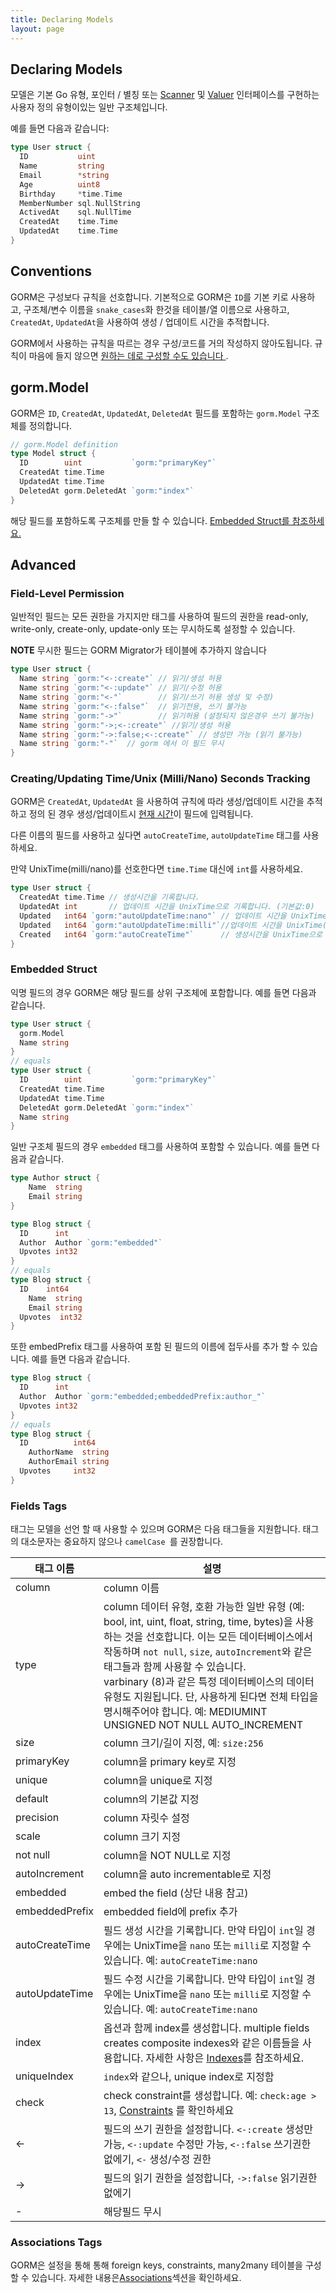 ```yaml
---
title: Declaring Models
layout: page
---
```


## Declaring Models

모델은 기본 Go 유형, 포인터 / 별칭 또는 [Scanner](https://pkg.go.dev/database/sql/sql#Scanner) 및 [Valuer](https://pkg.go.dev/database/sql/driver#Valuer) 인터페이스를 구현하는 사용자 정의 유형이있는 일반 구조체입니다.

예를 들면 다음과 같습니다:

```go
type User struct {
  ID           uint
  Name         string
  Email        *string
  Age          uint8
  Birthday     *time.Time
  MemberNumber sql.NullString
  ActivedAt    sql.NullTime
  CreatedAt    time.Time
  UpdatedAt    time.Time
}
```

## Conventions

GORM은 구성보다 규칙을 선호합니다. 기본적으로 GORM은 `ID`를 기본 키로 사용하고, 구조체/변수 이름을 `snake_cases`화 한것을 테이블/열 이름으로 사용하고, `CreatedAt`, `UpdatedAt`을 사용하여 생성 / 업데이트 시간을 추적합니다.

GORM에서 사용하는 규칙을 따르는 경우 구성/코드를 거의 작성하지 않아도됩니다. 규칙이 마음에 들지 않으면 [원하는 데로 구성할 수도 있습니다 ](conventions.html).

## gorm.Model

GORM은 `ID`, `CreatedAt`, `UpdatedAt`, `DeletedAt` 필드를 포함하는 `gorm.Model` 구조체를 정의합니다.

```go
// gorm.Model definition
type Model struct {
  ID        uint           `gorm:"primaryKey"`
  CreatedAt time.Time
  UpdatedAt time.Time
  DeletedAt gorm.DeletedAt `gorm:"index"`
}
```

해당 필드를 포함하도록 구조체를 만들 할 수 있습니다. [Embedded Struct를 참조하세요.](#embedded_struct)

## Advanced

### Field-Level Permission

일반적인 필드는 모든 권한을 가지지만 태그를 사용하여 필드의 권한을 read-only, write-only, create-only, update-only 또는 무시하도록 설정할 수 있습니다.

**NOTE** 무시한 필드는 GORM Migrator가 테이블에 추가하지 않습니다

```go
type User struct {
  Name string `gorm:"<-:create"` // 읽기/생성 허용
  Name string `gorm:"<-:update"` // 읽기/수정 허용
  Name string `gorm:"<-"`        // 읽기/쓰기 허용 생성 및 수정)
  Name string `gorm:"<-:false"`  // 읽기전용, 쓰기 불가능
  Name string `gorm:"->"`        // 읽기허용 (설정되지 않은경우 쓰기 불가능)
  Name string `gorm:"->;<-:create"` //읽기/생성 허용
  Name string `gorm:"->:false;<-:create"` // 생성만 가능 (읽기 불가능)
  Name string `gorm:"-"`  // gorm 에서 이 필드 무시
}
```

### <name id="time_tracking">Creating/Updating Time/Unix (Milli/Nano) Seconds Tracking</span>

GORM은 `CreatedAt`, `UpdatedAt` 을 사용하여 규칙에 따라 생성/업데이트 시간을 추적하고 정의 된 경우 생성/업데이트시 [현재 시간](gorm_config.html#now_func)이 필드에 입력됩니다.

다른 이름의 필드를 사용하고 싶다면 `autoCreateTime`, `autoUpdateTime` 태그를 사용하세요.

만약 UnixTime(milli/nano)를 선호한다면 `time.Time` 대신에 `int`를 사용하세요.

```go
type User struct {
  CreatedAt time.Time // 생성시간을 기록합니다.
  UpdatedAt int       // 업데이트 시간을 UnixTime으로 기록합니다. (기본값:0)
  Updated   int64 `gorm:"autoUpdateTime:nano"` // 업데이트 시간을 UnixTime(nano)로 기록합니다.
  Updated   int64 `gorm:"autoUpdateTime:milli"`//업데이트 시간을 UnixTime(milli)로 기록합니다.
  Created   int64 `gorm:"autoCreateTime"`      // 생성시간을 UnixTime으로 기록합니다.
}
```

### <span id="embedded_struct">Embedded Struct</span>

익명 필드의 경우 GORM은 해당 필드를 상위 구조체에 포함합니다. 예를 들면 다음과 같습니다.

```go
type User struct {
  gorm.Model
  Name string
}
// equals
type User struct {
  ID        uint           `gorm:"primaryKey"`
  CreatedAt time.Time
  UpdatedAt time.Time
  DeletedAt gorm.DeletedAt `gorm:"index"`
  Name string
}
```

일반 구조체 필드의 경우 ` embedded ` 태그를 사용하여 포함할 수 있습니다. 예를 들면 다음과 같습니다.

```go
type Author struct {
    Name  string
    Email string
}

type Blog struct {
  ID      int
  Author  Author `gorm:"embedded"`
  Upvotes int32
}
// equals
type Blog struct {
  ID    int64
    Name  string
    Email string
  Upvotes  int32
}
```

또한 embedPrefix 태그를 사용하여 포함 된 필드의 이름에 접두사를 추가 할 수 있습니다. 예를 들면 다음과 같습니다.

```go
type Blog struct {
  ID      int
  Author  Author `gorm:"embedded;embeddedPrefix:author_"`
  Upvotes int32
}
// equals
type Blog struct {
  ID          int64
    AuthorName  string
    AuthorEmail string
  Upvotes     int32
}
```


### <span id="tags">Fields Tags</span>

태그는 모델을 선언 할 때 사용할 수 있으며 GORM은 다음 태그들을 지원합니다. 태그의 대소문자는 중요하지 않으나 `camelCase `를 권장합니다.

| 태그 이름          | 설명                                                                                                                                                                                                                                                                                                               |
| -------------- | ---------------------------------------------------------------------------------------------------------------------------------------------------------------------------------------------------------------------------------------------------------------------------------------------------------------- |
| column         | column 이름                                                                                                                                                                                                                                                                                                        |
| type           | column 데이터 유형, 호환 가능한 일반 유형 (예: bool, int, uint, float, string, time, bytes)을 사용하는 것을 선호합니다. 이는 모든 데이터베이스에서 작동하며 `not null`, `size`, `autoIncrement`와 같은 태그들과 함께 사용할 수 있습니다.<br/> varbinary (8)과 같은 특정 데이터베이스의 데이터 유형도 지원됩니다. 단, 사용하게 된다면 전체 타입을 명시해주어야 합니다. 예: MEDIUMINT UNSIGNED NOT NULL AUTO_INCREMENT |
| size           | column 크기/길이 지정, 예: `size:256`                                                                                                                                                                                                                                                                                   |
| primaryKey     | column을 primary key로 지정                                                                                                                                                                                                                                                                                          |
| unique         | column을 unique로 지정                                                                                                                                                                                                                                                                                               |
| default        | column의 기본값 지정                                                                                                                                                                                                                                                                                                   |
| precision      | column 자릿수 설정                                                                                                                                                                                                                                                                                                    |
| scale          | column 크기 지정                                                                                                                                                                                                                                                                                                     |
| not null       | column을 NOT NULL로 지정                                                                                                                                                                                                                                                                                             |
| autoIncrement  | column을 auto incrementable로 지정                                                                                                                                                                                                                                                                                   |
| embedded       | embed the field (상단 내용 참고)                                                                                                                                                                                                                                                                                       |
| embeddedPrefix | embedded field에 prefix 추가                                                                                                                                                                                                                                                                                        |
| autoCreateTime | 필드 생성 시간을 기록합니다. 만약 타입이 `int`일 경우에는 UnixTime을 `nano` 또는 `milli`로 지정할 수 있습니다. 예: `autoCreateTime:nano`                                                                                                                                                                                                            |
| autoUpdateTime | 필드 수정 시간을 기록합니다. 만약 타입이 `int`일 경우에는 UnixTime을 `nano` 또는 `milli`로 지정할 수 있습니다. 예: `autoCreateTime:nano`                                                                                                                                                                                                            |
| index          | 옵션과 함께 index를 생성합니다. multiple fields creates composite indexes와 같은 이름들을 사용합니다. 자세한 사항은 [Indexes](indexes.html)를 참조하세요.                                                                                                                                                                                           |
| uniqueIndex    | `index`와 같으나, unique index로 지정함                                                                                                                                                                                                                                                                                  |
| check          | check constraint를 생성합니다. 예: `check:age > 13`, [Constraints](constraints.html) 를 확인하세요                                                                                                                                                                                                                         |
| <-             | 필드의 쓰기 권한을 설정합니다. `<-:create` 생성만 가능, `<-:update` 수정만 가능, `<-:false` 쓰기권한 없에기, `<-` 생성/수정 권한                                                                                                                                                                                                         |
| ->             | 필드의 읽기 권한을 설정합니다, `->:false` 읽기권한 없에기                                                                                                                                                                                                                                                                         |
| -              | 해당필드 무시                                                                                                                                                                                                                                                                                                          |

### Associations Tags

GORM은 설정을 통해 통해 foreign keys, constraints, many2many 테이블을 구성 할 수 있습니다. 자세한 내용은[Associations](associations.html#tags)섹션을 확인하세요.
